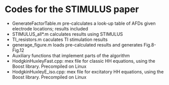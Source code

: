 # Codes for the STIMULUS paper
- GenerateFactorTable.m pre-calculates a look-up table of AFDs given electrode locations; results included
- STIMULUS_all*.m calculates results using STIMULUS
- TI_resistors.m caculates TI stimulation results
- generage_figure.m loads pre-calculated results and generates Fig.8-Fig.12
- Auxiliary functions that implement parts of the algorithm
- HodgkinHuxleyFast.cpp: mex file for classic HH equations, using the Boost library. Precompiled on Linux
- HodgkinHuxleyE_iso.cpp: mex file for excitatory HH equations, using the Boost library. Precompiled on Linux
